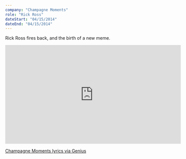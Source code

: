 ```yaml
---
company: "Champagne Moments"
role: "Rick Ross"
dateStart: "04/15/2014"
dateEnd: "04/15/2014"
---
```


Rick Ross fires back, and the birth of a new meme.

<iframe width="560" height="315" src="https://www.youtube.com/embed/4fn7c1s7J5s?si=a2UW1yBGwfb788eZ" title="YouTube video player" frameborder="0" allow="accelerometer; autoplay; clipboard-write; encrypted-media; gyroscope; picture-in-picture; web-share" referrerpolicy="strict-origin-when-cross-origin" allowfullscreen></iframe>

[Champagne Moments lyrics via Genius](https://genius.com/Rick-ross-champagne-moments-lyrics)